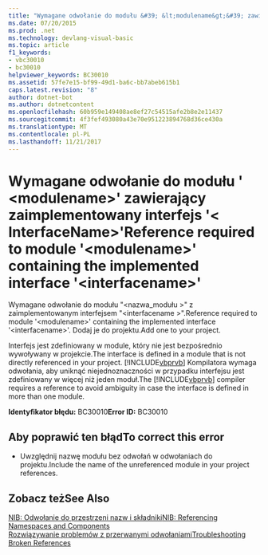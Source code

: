 ```yaml
---
title: "Wymagane odwołanie do modułu &#39; &lt;modulename&gt;&#39; zawierający zaimplementowany interfejs &#39;&lt; InterfaceName&gt;&#39;"
ms.date: 07/20/2015
ms.prod: .net
ms.technology: devlang-visual-basic
ms.topic: article
f1_keywords:
- vbc30010
- bc30010
helpviewer_keywords: BC30010
ms.assetid: 57fe7e15-bf99-49d1-ba6c-bb7abeb615b1
caps.latest.revision: "8"
author: dotnet-bot
ms.author: dotnetcontent
ms.openlocfilehash: 60b959e149408ae8ef27c54515afe2b8e2e11437
ms.sourcegitcommit: 4f3fef493080a43e70e951223894768d36ce430a
ms.translationtype: MT
ms.contentlocale: pl-PL
ms.lasthandoff: 11/21/2017
---
```

# <a name="reference-required-to-module-39ltmodulenamegt39-containing-the-implemented-interface-39ltinterfacenamegt39"></a><span data-ttu-id="a4dfb-102">Wymagane odwołanie do modułu &#39; &lt;modulename&gt;&#39; zawierający zaimplementowany interfejs &#39;&lt; InterfaceName&gt;&#39;</span><span class="sxs-lookup"><span data-stu-id="a4dfb-102">Reference required to module &#39;&lt;modulename&gt;&#39; containing the implemented interface &#39;&lt;interfacename&gt;&#39;</span></span>
<span data-ttu-id="a4dfb-103">Wymagane odwołanie do modułu "\<nazwa_modułu >" z zaimplementowanym interfejsem "\<interfacename >".</span><span class="sxs-lookup"><span data-stu-id="a4dfb-103">Reference required to module '\<modulename>' containing the implemented interface '\<interfacename>'.</span></span> <span data-ttu-id="a4dfb-104">Dodaj je do projektu.</span><span class="sxs-lookup"><span data-stu-id="a4dfb-104">Add one to your project.</span></span>  
  
 <span data-ttu-id="a4dfb-105">Interfejs jest zdefiniowany w module, który nie jest bezpośrednio wywoływany w projekcie.</span><span class="sxs-lookup"><span data-stu-id="a4dfb-105">The interface is defined in a module that is not directly referenced in your project.</span></span> <span data-ttu-id="a4dfb-106">[!INCLUDE[vbprvb](~/includes/vbprvb-md.md)] Kompilatora wymaga odwołania, aby uniknąć niejednoznaczności w przypadku interfejsu jest zdefiniowany w więcej niż jeden moduł.</span><span class="sxs-lookup"><span data-stu-id="a4dfb-106">The [!INCLUDE[vbprvb](~/includes/vbprvb-md.md)] compiler requires a reference to avoid ambiguity in case the interface is defined in more than one module.</span></span>  
  
 <span data-ttu-id="a4dfb-107">**Identyfikator błędu:** BC30010</span><span class="sxs-lookup"><span data-stu-id="a4dfb-107">**Error ID:** BC30010</span></span>  
  
## <a name="to-correct-this-error"></a><span data-ttu-id="a4dfb-108">Aby poprawić ten błąd</span><span class="sxs-lookup"><span data-stu-id="a4dfb-108">To correct this error</span></span>  
  
-   <span data-ttu-id="a4dfb-109">Uwzględnij nazwę modułu bez odwołań w odwołaniach do projektu.</span><span class="sxs-lookup"><span data-stu-id="a4dfb-109">Include the name of the unreferenced module in your project references.</span></span>  
  
## <a name="see-also"></a><span data-ttu-id="a4dfb-110">Zobacz też</span><span class="sxs-lookup"><span data-stu-id="a4dfb-110">See Also</span></span>  
 [<span data-ttu-id="a4dfb-111">NIB: Odwołanie do przestrzeni nazw i składniki</span><span class="sxs-lookup"><span data-stu-id="a4dfb-111">NIB: Referencing Namespaces and Components</span></span>](http://msdn.microsoft.com/en-us/568fa759-796b-44cd-bf5e-1cf8de6e38fd)  
 [<span data-ttu-id="a4dfb-112">Rozwiązywanie problemów z przerwanymi odwołaniami</span><span class="sxs-lookup"><span data-stu-id="a4dfb-112">Troubleshooting Broken References</span></span>](/visualstudio/ide/troubleshooting-broken-references)
